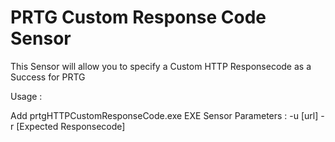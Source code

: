 # PRTG Custom Response Code Sensor

This Sensor will allow you to specify a Custom HTTP Responsecode as a Success for PRTG

Usage :

Add prtgHTTPCustomResponseCode.exe EXE Sensor
Parameters :
  -u [url] -r [Expected Responsecode]
